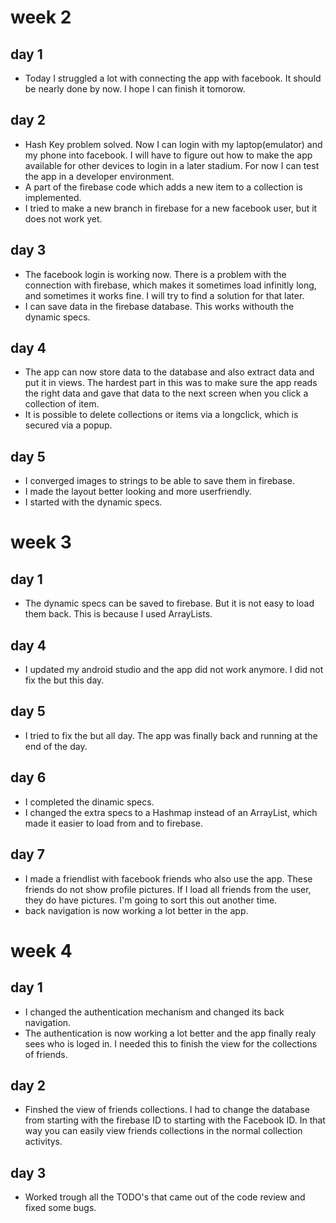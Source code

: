 # week 2

## day 1
- Today I struggled a lot with connecting the app with facebook. It should be nearly done by now. I hope I can finish it tomorow.

## day 2
- Hash Key problem solved. Now I can login with my laptop(emulator) and my phone into facebook. I will have to figure out how to make the app available for other devices to login in a later stadium. For now I can test the app in a developer environment.
- A part of the firebase code which adds a new item to a collection is implemented. 
- I tried to make a new branch in firebase for a new facebook user, but it does not work yet.

## day 3
- The facebook login is working now. There is a problem with the connection with firebase, which makes it sometimes load infinitly long, and sometimes it works fine. I will try to find a solution for that later.
- I can save data in the firebase database. This works withouth the dynamic specs.

## day 4
- The app can now store data to the database and also extract data and put it in views. The hardest part in this was to make sure the app reads the right data and gave that data to the next screen when you click a collection of item.
- It is possible to delete collections or items via a longclick, which is secured via a popup.

## day 5
- I converged images to strings to be able to save them in firebase.
- I made the layout better looking and more userfriendly.
- I started with the dynamic specs.

# week 3

## day 1
- The dynamic specs can be saved to firebase. But it is not easy to load them back. This is because I used ArrayLists.

## day 4
- I updated my android studio and the app did not work anymore. I did not fix the but this day.

## day 5
- I tried to fix the but all day. The app was finally back and running at the end of the day.

## day 6
- I completed the dinamic specs. 
- I changed the extra specs to a Hashmap instead of an ArrayList, which made it easier to load from and to firebase.

## day 7
- I made a friendlist with facebook friends who also use the app. These friends do not show profile pictures. If I load all friends from the user, they do have pictures. I'm going to sort this out another time.
- back navigation is now working a lot better in the app.

# week 4

## day 1
- I changed the authentication mechanism and changed its back navigation.
- The authentication is now working a lot better and the app finally realy sees who is loged in. I needed this to finish the view for the collections of friends.

## day 2
- Finshed the view of friends collections. I had to change the database from starting with the firebase ID to starting with the Facebook ID. In that way you can easily view friends collections in the normal collection activitys.

## day 3
- Worked trough all the TODO's that came out of the code review and fixed some bugs.
